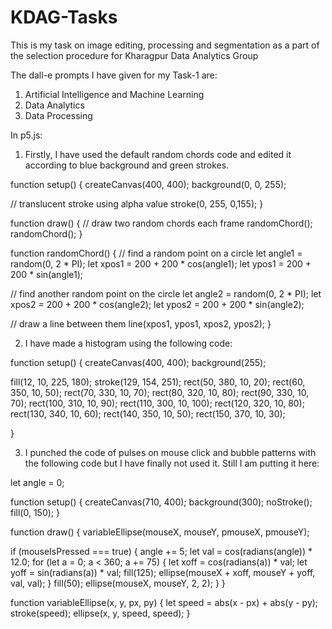 # KDAG-Tasks
This is my task on image editing, processing and segmentation as a part of the selection procedure for Kharagpur Data Analytics Group

The dall-e prompts I have given for my Task-1 are:
1. Artificial Intelligence and Machine Learning
2. Data Analytics
3. Data Processing

In p5.js:
1. Firstly, I have used the default random chords code and edited it according to blue background and green strokes.

function setup() {
  createCanvas(400, 400);
  background(0, 0, 255);

  // translucent stroke using alpha value
  stroke(0, 255, 0,155);
}

function draw() {
  // draw two random chords each frame
  randomChord();
  randomChord();
}

function randomChord() {
  // find a random point on a circle
  let angle1 = random(0, 2 * PI);
  let xpos1 = 200 + 200 * cos(angle1);
  let ypos1 = 200 + 200 * sin(angle1);

  // find another random point on the circle
  let angle2 = random(0, 2 * PI);
  let xpos2 = 200 + 200 * cos(angle2);
  let ypos2 = 200 + 200 * sin(angle2);

  // draw a line between them
  line(xpos1, ypos1, xpos2, ypos2);
}

2. I have made a histogram using the following code:

function setup() {
  createCanvas(400, 400);
  background(255);
  
  fill(12, 10, 225, 180);
  stroke(129, 154, 251);
  rect(50, 380, 10, 20);
  rect(60, 350, 10, 50);
  rect(70, 330, 10, 70);
  rect(80, 320, 10, 80);
  rect(90, 330, 10, 70);
  rect(100, 310, 10, 90);
  rect(110, 300, 10, 100);
  rect(120, 320, 10, 80);
  rect(130, 340, 10, 60);
  rect(140, 350, 10, 50);
  rect(150, 370, 10, 30);

}

3. I punched the code of pulses on mouse click and bubble patterns with the following code but I have finally not used it. Still I am putting it here:

let angle = 0;

function setup() {
  createCanvas(710, 400);
  background(300);
  noStroke();
  fill(0, 150);
}

function draw() {
  variableEllipse(mouseX, mouseY, pmouseX, pmouseY);
  
  if (mouseIsPressed === true) {
    angle += 5;
    let val = cos(radians(angle)) * 12.0;
    for (let a = 0; a < 360; a += 75) {
      let xoff = cos(radians(a)) * val;
      let yoff = sin(radians(a)) * val;
      fill(125);
      ellipse(mouseX + xoff, mouseY + yoff, val, val);
    }
    fill(50);
    ellipse(mouseX, mouseY, 2, 2);
  }
}

function variableEllipse(x, y, px, py) {
  let speed = abs(x - px) + abs(y - py);
  stroke(speed);
  ellipse(x, y, speed, speed);
}
